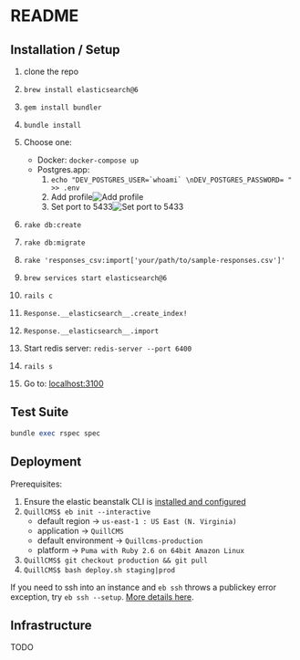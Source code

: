 # README


## Installation / Setup
1.  clone the repo
1. `brew install elasticsearch@6`
1. `gem install bundler`
1. `bundle install`
1. Choose one:
   * Docker: `docker-compose up`
   * Postgres.app:
     1. ```echo "DEV_POSTGRES_USER=`whoami` \nDEV_POSTGRES_PASSWORD= " >> .env ``` 
     1. Add profile![Add profile](readme-assets/add-profile.png)
     1. Set port to 5433![Set port to 5433](readme-assets/port-settings.png)
   
1. `rake db:create`
1. `rake db:migrate`
1. `rake 'responses_csv:import['your/path/to/sample-responses.csv']'`
1. `brew services start elasticsearch@6`
1. `rails c`
1. `Response.__elasticsearch__.create_index!`
1. `Response.__elasticsearch__.import`
1. Start redis server: ```redis-server --port 6400```
1. `rails s`
1. Go to: [localhost:3100](http://localhost:3100)

## Test Suite
```ruby
bundle exec rspec spec
```

## Deployment
Prerequisites:

1. Ensure the elastic beanstalk CLI is [installed and configured](https://docs.aws.amazon.com/elasticbeanstalk/latest/dg/eb-cli3-install.html) 
1. `QuillCMS$ eb init --interactive`
	- default region -> `us-east-1 : US East (N. Virginia)`
	- application -> `QuillCMS`
	- default environment -> `Quillcms-production`
	- platform -> `Puma with Ruby 2.6 on 64bit Amazon Linux`
1. `QuillCMS$ git checkout production && git pull`
1. `QuillCMS$ bash deploy.sh staging|prod` 

If you need to ssh into an instance and `eb ssh` throws a publickey error exception, try `eb ssh --setup`. [More details here](https://serverfault.com/questions/941463/can-ssh-to-ec2-instance-but-cant-eb-ssh).

## Infrastructure
TODO